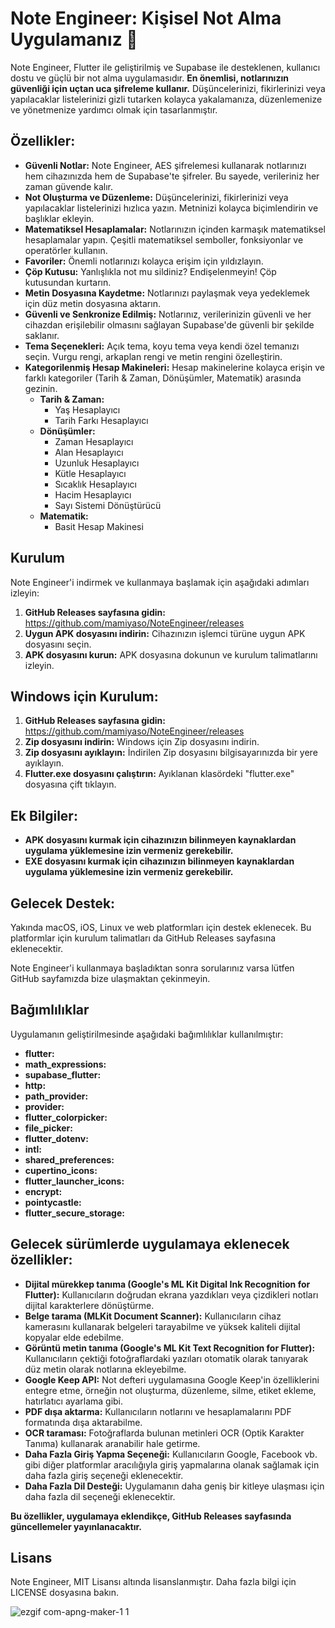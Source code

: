 # Note Engineer: Kişisel Not Alma Uygulamanız 🔐

Note Engineer, Flutter ile geliştirilmiş ve Supabase ile desteklenen, kullanıcı dostu ve güçlü bir not alma uygulamasıdır. **En önemlisi, notlarınızın güvenliği için uçtan uca şifreleme kullanır.** Düşüncelerinizi, fikirlerinizi veya yapılacaklar listelerinizi gizli tutarken kolayca yakalamanıza, düzenlemenize ve yönetmenize yardımcı olmak için tasarlanmıştır.

## Özellikler:

- **Güvenli Notlar:** Note Engineer, AES şifrelemesi kullanarak notlarınızı hem cihazınızda hem de Supabase'te şifreler. Bu sayede, verileriniz her zaman güvende kalır.
- **Not Oluşturma ve Düzenleme:** Düşüncelerinizi, fikirlerinizi veya yapılacaklar listelerinizi hızlıca yazın. Metninizi kolayca biçimlendirin ve başlıklar ekleyin.
- **Matematiksel Hesaplamalar:** Notlarınızın içinden karmaşık matematiksel hesaplamalar yapın. Çeşitli matematiksel semboller, fonksiyonlar ve operatörler kullanın.
- **Favoriler:** Önemli notlarınızı kolayca erişim için yıldızlayın.
- **Çöp Kutusu:** Yanlışlıkla not mu sildiniz? Endişelenmeyin! Çöp kutusundan kurtarın.
- **Metin Dosyasına Kaydetme:** Notlarınızı paylaşmak veya yedeklemek için düz metin dosyasına aktarın.
- **Güvenli ve Senkronize Edilmiş:** Notlarınız, verilerinizin güvenli ve her cihazdan erişilebilir olmasını sağlayan Supabase'de güvenli bir şekilde saklanır.
- **Tema Seçenekleri:** Açık tema, koyu tema veya kendi özel temanızı seçin. Vurgu rengi, arkaplan rengi ve metin rengini özelleştirin.
- **Kategorilenmiş Hesap Makineleri:** Hesap makinelerine kolayca erişin ve farklı kategoriler (Tarih & Zaman, Dönüşümler, Matematik) arasında gezinin.
    - **Tarih & Zaman:**
        - Yaş Hesaplayıcı
        - Tarih Farkı Hesaplayıcı
    - **Dönüşümler:**
        - Zaman Hesaplayıcı
        - Alan Hesaplayıcı
        - Uzunluk Hesaplayıcı
        - Kütle Hesaplayıcı
        - Sıcaklık Hesaplayıcı
        - Hacim Hesaplayıcı
        - Sayı Sistemi Dönüştürücü
    - **Matematik:**
        - Basit Hesap Makinesi

## Kurulum

Note Engineer'i indirmek ve kullanmaya başlamak için aşağıdaki adımları izleyin:

1.  **GitHub Releases sayfasına gidin:** https://github.com/mamiyaso/NoteEngineer/releases
2.  **Uygun APK dosyasını indirin:** Cihazınızın işlemci türüne uygun APK dosyasını seçin.
3.  **APK dosyasını kurun:** APK dosyasına dokunun ve kurulum talimatlarını izleyin.

## Windows için Kurulum:

1.  **GitHub Releases sayfasına gidin:** https://github.com/mamiyaso/NoteEngineer/releases
2.  **Zip dosyasını indirin:** Windows için Zip dosyasını indirin.
3.  **Zip dosyasını ayıklayın:** İndirilen Zip dosyasını bilgisayarınızda bir yere ayıklayın.
4.  **Flutter.exe dosyasını çalıştırın:** Ayıklanan klasördeki "flutter.exe" dosyasına çift tıklayın.

## Ek Bilgiler:

-   **APK dosyasını kurmak için cihazınızın bilinmeyen kaynaklardan uygulama yüklemesine izin vermeniz gerekebilir.**
-   **EXE dosyasını kurmak için cihazınızın bilinmeyen kaynaklardan uygulama yüklemesine izin vermeniz gerekebilir.**

## Gelecek Destek:

Yakında macOS, iOS, Linux ve web platformları için destek eklenecek. Bu platformlar için kurulum talimatları da GitHub Releases sayfasına eklenecektir.


Note Engineer'i kullanmaya başladıktan sonra sorularınız varsa lütfen GitHub sayfamızda bize ulaşmaktan çekinmeyin.

## Bağımlılıklar

Uygulamanın geliştirilmesinde aşağıdaki bağımlılıklar kullanılmıştır:

* **flutter:**
* **math_expressions:**
* **supabase_flutter:**
* **http:**
* **path_provider:**
* **provider:**
* **flutter_colorpicker:**
* **file_picker:**
* **flutter_dotenv:**
* **intl:**
* **shared_preferences:**
* **cupertino_icons:**
* **flutter_launcher_icons:**
* **encrypt:**
* **pointycastle:**
* **flutter_secure_storage:**

## Gelecek sürümlerde uygulamaya eklenecek özellikler:

* **Dijital mürekkep tanıma (Google's ML Kit Digital Ink Recognition for Flutter):**  Kullanıcıların doğrudan ekrana yazdıkları veya çizdikleri notları dijital karakterlere dönüştürme.
* **Belge tarama (MLKit Document Scanner):**  Kullanıcıların cihaz kamerasını kullanarak belgeleri tarayabilme ve yüksek kaliteli dijital kopyalar elde edebilme.
* **Görüntü metin tanıma (Google's ML Kit Text Recognition for Flutter):**  Kullanıcıların çektiği fotoğraflardaki yazıları otomatik olarak tanıyarak düz metin olarak notlarına ekleyebilme.
* **Google Keep API:** Not defteri uygulamasına Google Keep'in özelliklerini entegre etme, örneğin not oluşturma, düzenleme, silme, etiket ekleme, hatırlatıcı ayarlama gibi.
* **PDF dışa aktarma:**  Kullanıcıların notlarını ve hesaplamalarını PDF formatında dışa aktarabilme.
* **OCR taraması:** Fotoğraflarda bulunan metinleri OCR (Optik Karakter Tanıma) kullanarak aranabilir hale getirme.
* **Daha Fazla Giriş Yapma Seçeneği:** Kullanıcıların Google, Facebook vb. gibi diğer platformlar aracılığıyla giriş yapmalarına olanak sağlamak için daha fazla giriş seçeneği eklenecektir.
* **Daha Fazla Dil Desteği:** Uygulamanın daha geniş bir kitleye ulaşması için daha fazla dil seçeneği eklenecektir.


**Bu özellikler, uygulamaya eklendikçe, GitHub Releases sayfasında güncellemeler yayınlanacaktır.**

## Lisans

Note Engineer, MIT Lisansı altında lisanslanmıştır. Daha fazla bilgi için LICENSE dosyasına bakın.

![ezgif com-apng-maker-1 1](https://github.com/user-attachments/assets/5fb8b0bd-b3b8-44d8-ab15-c038e4c69c2c)

